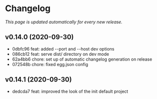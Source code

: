 # Changelog

_This page is updated automatically for every new release._

## v0.14.0 (2020-09-30)

- 0dbfc96 feat: added --port and --host dev options
- 086cb12 feat: serve dist/ directory on dev mode
- 62a4bb6 chore: set up of automatic changelog generation on release
- 072548b chore: fixed egg.json config

## v0.14.1 (2020-09-30)

- dedcda7 feat: improved the look of the init default project
